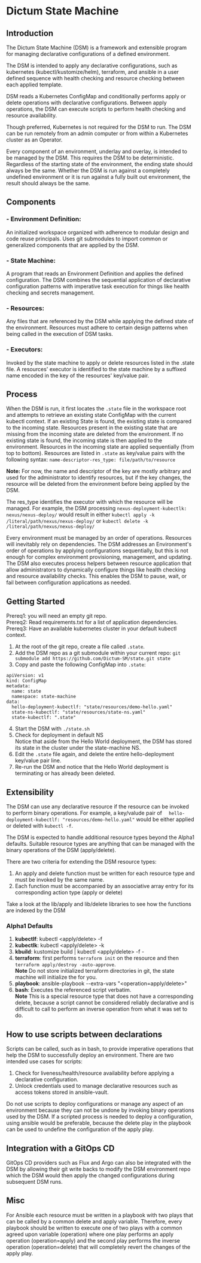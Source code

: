 # Dictum State Machine
## Introduction
The Dictum State Machine (DSM) is a framework and extensible program for managing declarative configurations of a defined environment.

The DSM is intended to apply any declarative configurations, such as kubernetes (kubectl/kustomize/helm), terraform, and ansible in a user defined sequence with health checking and resource checking between each applied template.

DSM reads a Kubernetes ConfigMap and conditionally performs apply or delete operations with declarative configurations. Between apply operations, the DSM can execute scripts to perform health checking and resource availability.

Though preferred, Kubernetes is not required for the DSM to run. The DSM can be run remotely from an admin computer or from within a Kubernetes cluster as an Operator.

Every component of an environment, underlay and overlay, is intended to be managed by the DSM. This requires the DSM to be deterministic. Regardless of the starting state of the environment, the ending state should always be the same. Whether the DSM is run against a completely undefined environment or it is run against a fully built out environment, the result should always be the same.

## Components
### - Environment Definition:  
An initialized workspace organized with adherence to modular design and code reuse principals. Uses git submodules to import common or generalized components that are applied by the DSM.
### - State Machine:  
A program that reads an Environment Definition and applies the defined configuration. The DSM combines the sequential application of declarative configuration patterns with imperative task execution for things like health checking and secrets management.
### - Resources: 
Any files that are referenced by the DSM while applying the defined state of the environment. Resources must adhere to certain design patterns when being called in the execution of DSM tasks.
### - Executors:
Invoked by the state machine to apply or delete resources listed in the .state file. A resources' executor is identified to the state machine by a suffixed name encoded in the key of the  resources' key/value pair.

## Process
When the DSM is run, it first locates the `.state` file in the workspace root and attempts to retrieve an existing state ConfigMap with the current kubectl context. If an existing State is found, the existing state is compared to the incoming state. Resources present in the existing state that are missing from the incoming state are deleted from the environment. If no existing state is found, the incoming state is then applied to the environment. Resources in the incoming state are applied sequentially (from top to bottom). Resources are listed in `.state` as key/value pairs with the following syntax: `name-descriptor-res_type: file/path/to/resource`

**Note:** For now, the name and descriptor of the key are mostly arbitrary and used for the administrator to identify resources, but if the key changes, the resource will be deleted from the environment before being applied by the DSM.  

The res_type identifies the executor with which the resource will be managed.  For example, the DSM processing `nexus-deployment-kubectlk: nexus/nexus-deploy/` would result in either `kubectl apply -k /literal/path/nexus/nexus-deploy/` or `kubectl delete -k /literal/path/nexus/nexus-deploy/`

Every environment must be managed by an order of operations. Resources will inevitably rely on dependencies. The DSM addresses an Environment's order of operations by applying configurations sequentially, but this is not enough for complex environment provisioning, management, and updating. The DSM also executes process helpers between resource application that allow administrators to dynamically configure things like health checking and resource availability checks. This enables the DSM to pause, wait, or fail between configuration applications as needed.

## Getting Started

Prereq1: you will need an empty git repo.  
Prereq2: Read requirements.txt for a list of application dependencies.  
Prereq3: Have an available kubernetes cluster in your default kubectl context.

1. At the root of the git repo, create a file called `.state`.
2. Add the DSM repo as a git submodule within your current repo: `git submodule add https://github.com/Dictum-SM/state.git state`  
3. Copy and paste the following ConfigMap into `.state`:
```
apiVersion: v1
kind: ConfigMap
metadata:
  name: state
  namespace: state-machine
data:
  hello-deployment-kubectlf: "state/resources/demo-hello.yaml"
  state-ns-kubectlf: "state/resources/state-ns.yaml"
  state-kubectlf: ".state"

```
4. Start the DSM with  `./state.sh`
5. Check for deployment in default NS  
Notice that aside from the Hello World deployment, the DSM has stored its state in the cluster under the state-machine NS.
6. Edit the `.state` file again, and delete the entire hello-deployment key/value pair line.
7. Re-run the DSM and notice that the Hello World deployment is terminating or has already been deleted.

## Extensibility
The DSM can use any declarative resource if the resource can be invoked to perform binary operations. For example, a key/valude pair of `  hello-deployment-kubectlf: "resources/demo-hello.yaml"` would be either applied or deleted with `kubectl -f`. 

The DSM is expected to handle additional resource types beyond the Alpha1 defaults. Suitable resource types are anything that can be managed with the binary operations of the DSM (apply/delete). 

There are two criteria for extending the DSM resource types:  
1. An apply and delete function must be written for each resource type and must be invoked by the same name.
2. Each function must be accompanied by an associative array entry for its corresponding action type (apply or delete)  

Take a look at the lib/apply and lib/delete libraries to see how the functions are indexed by the DSM
### Alpha1 Defaults
1. **kubectlf**: kubectl <apply/delete> -f  
2. **kubectlk**: kubectl <apply/delete> -k   
3. **kbuild**: kustomize build | kubectl <apply/delete> -f -  
4. **terraform**: first performs `terraform init` on the resource and then `terraform apply/destroy -auto-approve`.  
 **Note** Do not store initialized terraform directories in git, the state machine will initialize the for you. 
5. **playbook**: ansible-playbook --extra-vars "<operation=apply/delete>" 
6. **bash**: Executes the referenced script verbatim.  
**Note** This is a special resource type that does not have a corresponding delete, because a script cannot be considered reliably declarative and is difficult to call to perform an inverse operation from what it was set to do.

## How to use scripts between declarations
Scripts can be called, such as in bash, to provide imperative operations that help the DSM to successfully deploy an environment. There are two intended use cases for scripts:  
1. Check for liveness/health/resource availability before applying a declarative configuration.  
2. Unlock credentials used to manage declarative resources such as access tokens stored in ansible-vault.  

Do not use scripts to deploy configurations or manage any aspect of an environment because they can not be undone by invoking binary operations used by the DSM. If a scripted process is needed to deploy a configuration, using ansible would be preferable, because the delete play in the playbook can be used to undefine the configuration of the apply play.

## Integration with a GitOps CD

GitOps CD providers such as Flux and Argo can also be integrated with the DSM by allowing their git write backs to modify the DSM environment repo which the DSM would then apply the changed configurations during subsequent DSM runs.


## Misc
For Ansible each resource must be written in a playbook with two plays that can be called by a common delete and apply variable. Therefore, every playbook should be written to execute one of two plays with a common agreed upon variable (operation) where one play performs an apply operation (operation=apply) and the second play performs the inverse operation (operation=delete) that will completely revert the changes of the apply play.
